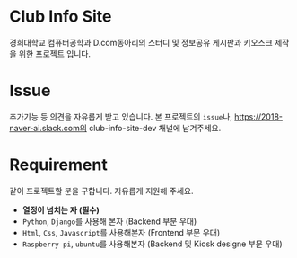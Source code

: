 # Club Info Site
경희대학교 컴퓨터공학과 D.com동아리의 스터디 및 정보공유 게시판과 키오스크 제작을 위한 프로젝트 입니다.  

# Issue
추가기능 등 의견을 자유롭게 받고 있습니다. 
본 프로젝트의 `issue`나, https://2018-naver-ai.slack.com의 club-info-site-dev 채널에 남겨주세요.

# Requirement
같이 프로젝트할 분을 구합니다. 
자유롭게 지원해 주세요.

- **열정이 넘치는 자 (필수)**  
- `Python`, `Django`를 사용해 본자 (Backend 부분 우대) 
- `Html`, `Css`, `Javascript`를 사용해본자 (Frontend 부문 우대)  
- `Raspberry pi`, `ubuntu`를 사용해본자 (Backend 및 Kiosk designe 부문 우대)  

